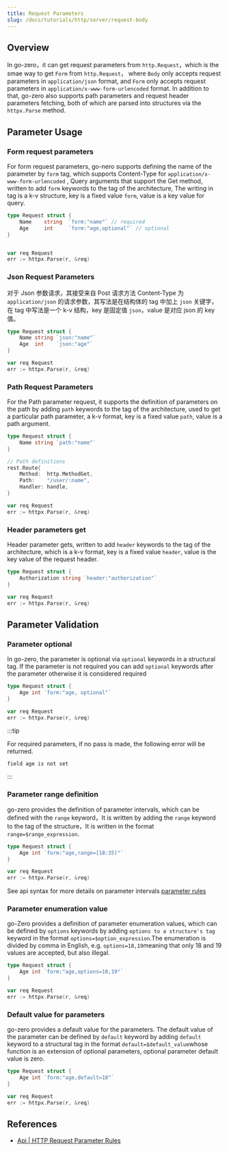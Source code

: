 ```yaml
---
title: Request Parameters
slug: /docs/tutorials/http/server/request-body
---
```


## Overview

In go-zero，it can get request parameters from `http.Request`，which is the smae way to get `Form` from `http.Request`， where `Body` only accepts request parameters in `application/json` format, and `Form` only accepts request parameters in `application/x-www-form-urlencoded` format. In addition to that, go-zero also supports path parameters and request header parameters fetching, both of which are parsed into structures via the `httpx.Parse` method.

## Parameter Usage

### Form request parameters

For form request parameters, go-nero supports defining the name of the parameter by `form` tag, which supports Content-Type for `application/x-www-form-urlencoded` , Query arguments that support the Get method, written to add `form` keywords to the tag of the architecture, The writing in tag is a k-v structure, key is a fixed value `form`, value is a key value for query.

```go
type Request struct {
    Name    string  `form:"name"` // required
    Age     int     `form:"age,optional"` // optional
}


var req Request
err := httpx.Parse(r, &req) 
```

### Json Request Parameters

对于 Json 参数请求，其接受来自 Post 请求方法 Content-Type 为 `application/json` 的请求参数，其写法是在结构体的 tag 中加上 `json` 关键字， 在 tag 中写法是一个 k-v 结构，key 是固定值 `json`，value 是对应 json 的 key 值。

```go
type Request struct {
    Name string `json:"name"`
    Age  int    `json:"age"`
}

var req Request
err := httpx.Parse(r, &req)
```

### Path Request Parameters

For the Path parameter request, it supports the definition of parameters on the path by adding `path` keywords to the tag of the architecture, used to get a particular path parameter, a k-v format, key is a fixed value `path`, value is a path argument.

```go
type Request struct {
    Name string `path:"name"`
}

// Path definitions
rest.Route{
    Method:  http.MethodGet,
    Path:    "/user/:name",
    Handler: handle,
}

var req Request
err := httpx.Parse(r, &req) 
```

### Header parameters get

Header parameter gets, written to add `header` keywords to the tag of the architecture, which is a k-v format, key is a fixed value `header`, value is the key value of the request header.

```go
type Request struct {
    Authorization string `header:"authorization"`
}

var req Request
err := httpx.Parse(r, &req)
```

## Parameter Validation

### Parameter optional

In go-zero, the parameter is optional via `optional` keywords in a structural tag. If the parameter is not required you can add `optional` keywords after the parameter otherwise it is considered required

```go
type Request struct {
    Age int `form:"age, optional"`
}

var req Request
err := httpx.Parse(r, &req) 
```

:::tip

For required parameters, if no pass is made, the following error will be returned.

```
field age is not set
```

:::

### Parameter range definition

go-zero provides the definition of parameter intervals, which can be defined with the `range` keyword，It is written by adding the `range` keyword to the tag of the structure，It is written in the format `range=$range_expression`.

```go
type Request struct {
    Age int `form:"age,range=[18:35)"`
}

var req Request
err := httpx.Parse(r, &req) 
```

See api syntax for more details on parameter intervals <a href="/docs/tutorials/api/parameter" target="_blank">parameter rules</a>

### Parameter enumeration value

go-Zero provides a definition of parameter enumeration values, which can be defined by `options` keywords by adding `options to a structure's tag` keyword in the format `options=$option_expression`.The enumeration is divided by comma in English, e.g. `options=18,19`meaning that only 18 and 19 values are accepted, but also illegal.

```go
type Request struct {
    Age int `form:"age,options=18,19"`
}

var req Request
err := httpx.Parse(r, &req)
```

### Default value for parameters

go-zero provides a default value for the parameters. The default value of the parameter can be defined by `default` keyword by adding `default` keyword to a structural tag in the format `default=$default_value`whose function is an extension of optional parameters, optional parameter default value is zero.

```go
type Request struct {
    Age int `form:"age,default=18"`
}

var req Request
err := httpx.Parse(r, &req) 
```

## References
- <a href="/docs/tutorials/api/parameter" target="_blank">Api | HTTP Request Parameter Rules</a>